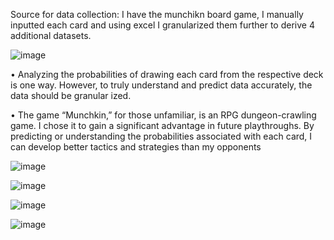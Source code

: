 Source for data collection: I have the munchikn board game, I manually inputted each card and using excel I granularized them further to derive 4 additional datasets.

![image](https://github.com/user-attachments/assets/c01d2b3e-04d0-459a-a74c-2abc4080ba29)

 
 • Analyzing the probabilities of drawing each card from the respective deck is one way.
 However, to truly understand and predict data accurately, the data should be granular
ized.

 • The game “Munchkin,” for those unfamiliar, is an RPG dungeon-crawling game. I
 chose it to gain a significant advantage in future playthroughs. By predicting or
 understanding the probabilities associated with each card, I can develop better
 tactics and strategies than my opponents

 ![image](https://github.com/user-attachments/assets/ce1ac24e-e386-4b29-8349-bbf1789dc6f3)


 ![image](https://github.com/user-attachments/assets/7c735150-9a60-45f4-865f-253ed220a762)


![image](https://github.com/user-attachments/assets/a09031c1-411e-4f05-9c74-d3dafc0161e6)

![image](https://github.com/user-attachments/assets/0e15adbf-3c06-4a91-9008-5d914ad5694c)

